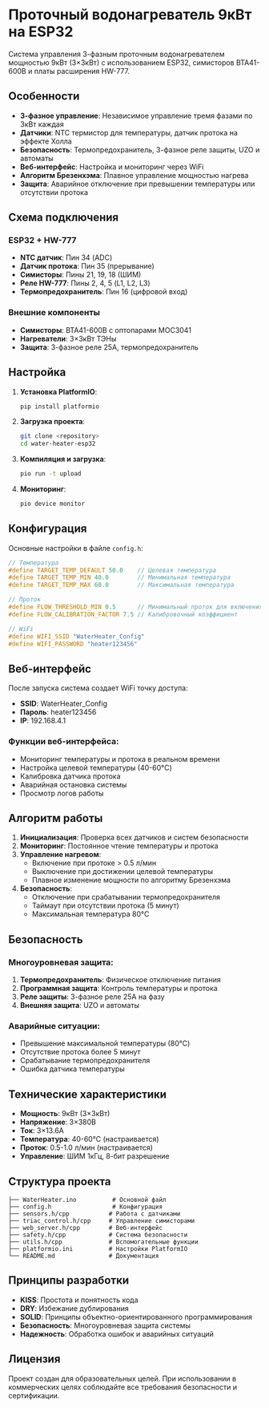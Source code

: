 # Проточный водонагреватель 9кВт на ESP32

Система управления 3-фазным проточным водонагревателем мощностью 9кВт (3×3кВт) с использованием ESP32, симисторов BTA41-600B и платы расширения HW-777.

## Особенности

- **3-фазное управление**: Независимое управление тремя фазами по 3кВт каждая
- **Датчики**: NTC термистор для температуры, датчик протока на эффекте Холла
- **Безопасность**: Термопредохранитель, 3-фазное реле защиты, UZO и автоматы
- **Веб-интерфейс**: Настройка и мониторинг через WiFi
- **Алгоритм Брезенхэма**: Плавное управление мощностью нагрева
- **Защита**: Аварийное отключение при превышении температуры или отсутствии протока

## Схема подключения

### ESP32 + HW-777

- **NTC датчик**: Пин 34 (ADC)
- **Датчик протока**: Пин 35 (прерывание)
- **Симисторы**: Пины 21, 19, 18 (ШИМ)
- **Реле HW-777**: Пины 2, 4, 5 (L1, L2, L3)
- **Термопредохранитель**: Пин 16 (цифровой вход)

### Внешние компоненты

- **Симисторы**: BTA41-600B с оптопарами MOC3041
- **Нагреватели**: 3×3кВт ТЭНы
- **Защита**: 3-фазное реле 25А, термопредохранитель

## Настройка

1. **Установка PlatformIO**:

   ```bash
   pip install platformio
   ```

2. **Загрузка проекта**:

   ```bash
   git clone <repository>
   cd water-heater-esp32
   ```

3. **Компиляция и загрузка**:

   ```bash
   pio run -t upload
   ```

4. **Мониторинг**:
   ```bash
   pio device monitor
   ```

## Конфигурация

Основные настройки в файле `config.h`:

```cpp
// Температура
#define TARGET_TEMP_DEFAULT 50.0    // Целевая температура
#define TARGET_TEMP_MIN 40.0        // Минимальная температура
#define TARGET_TEMP_MAX 60.0        // Максимальная температура

// Проток
#define FLOW_THRESHOLD_MIN 0.5      // Минимальный проток для включения
#define FLOW_CALIBRATION_FACTOR 7.5 // Калибровочный коэффициент

// WiFi
#define WIFI_SSID "WaterHeater_Config"
#define WIFI_PASSWORD "heater123456"
```

## Веб-интерфейс

После запуска система создает WiFi точку доступа:

- **SSID**: WaterHeater_Config
- **Пароль**: heater123456
- **IP**: 192.168.4.1

### Функции веб-интерфейса:

- Мониторинг температуры и протока в реальном времени
- Настройка целевой температуры (40-60°C)
- Калибровка датчика протока
- Аварийная остановка системы
- Просмотр логов работы

## Алгоритм работы

1. **Инициализация**: Проверка всех датчиков и систем безопасности
2. **Мониторинг**: Постоянное чтение температуры и протока
3. **Управление нагревом**:
   - Включение при протоке > 0.5 л/мин
   - Выключение при достижении целевой температуры
   - Плавное изменение мощности по алгоритму Брезенхэма
4. **Безопасность**:
   - Отключение при срабатывании термопредохранителя
   - Таймаут при отсутствии протока (5 минут)
   - Максимальная температура 80°C

## Безопасность

### Многоуровневая защита:

1. **Термопредохранитель**: Физическое отключение питания
2. **Программная защита**: Контроль температуры и протока
3. **Реле защиты**: 3-фазное реле 25А на фазу
4. **Внешняя защита**: UZO и автоматы

### Аварийные ситуации:

- Превышение максимальной температуры (80°C)
- Отсутствие протока более 5 минут
- Срабатывание термопредохранителя
- Ошибка датчика температуры

## Технические характеристики

- **Мощность**: 9кВт (3×3кВт)
- **Напряжение**: 3×380В
- **Ток**: 3×13.6А
- **Температура**: 40-60°C (настраивается)
- **Проток**: 0.5-1.0 л/мин (настраивается)
- **Управление**: ШИМ 1кГц, 8-бит разрешение

## Структура проекта

```
├── WaterHeater.ino          # Основной файл
├── config.h                 # Конфигурация
├── sensors.h/cpp           # Работа с датчиками
├── triac_control.h/cpp     # Управление симисторами
├── web_server.h/cpp        # Веб-интерфейс
├── safety.h/cpp            # Система безопасности
├── utils.h/cpp             # Вспомогательные функции
├── platformio.ini          # Настройки PlatformIO
└── README.md               # Документация
```

## Принципы разработки

- **KISS**: Простота и понятность кода
- **DRY**: Избежание дублирования
- **SOLID**: Принципы объектно-ориентированного программирования
- **Безопасность**: Многоуровневая защита системы
- **Надежность**: Обработка ошибок и аварийных ситуаций

## Лицензия

Проект создан для образовательных целей. При использовании в коммерческих целях соблюдайте все требования безопасности и сертификации.
